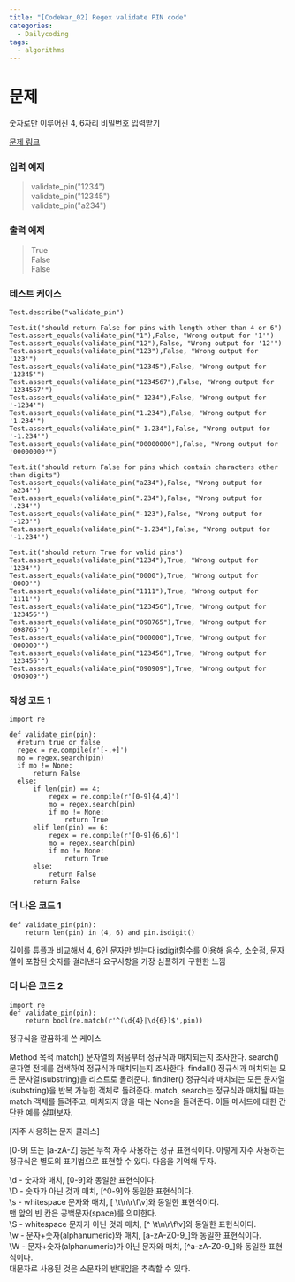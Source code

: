 ```yaml
---
title: "[CodeWar_02] Regex validate PIN code"
categories:
  - Dailycoding
tags:
  - algorithms
---
```


# 문제
숫자로만 이루어진 4, 6자리 비밀번호 입력받기



[문제 링크](https://www.codewars.com/kata/55f8a9c06c018a0d6e000132/train/python)

### 입력 예제
> validate_pin("1234")   
validate_pin("12345")   
validate_pin("a234")  
### 출력 예제
>True  
False  
False

### 테스트 케이스
```
Test.describe("validate_pin")

Test.it("should return False for pins with length other than 4 or 6")
Test.assert_equals(validate_pin("1"),False, "Wrong output for '1'")
Test.assert_equals(validate_pin("12"),False, "Wrong output for '12'")
Test.assert_equals(validate_pin("123"),False, "Wrong output for '123'")
Test.assert_equals(validate_pin("12345"),False, "Wrong output for '12345'")
Test.assert_equals(validate_pin("1234567"),False, "Wrong output for '1234567'")
Test.assert_equals(validate_pin("-1234"),False, "Wrong output for '-1234'")
Test.assert_equals(validate_pin("1.234"),False, "Wrong output for '1.234'")
Test.assert_equals(validate_pin("-1.234"),False, "Wrong output for '-1.234'")
Test.assert_equals(validate_pin("00000000"),False, "Wrong output for '00000000'")

Test.it("should return False for pins which contain characters other than digits")
Test.assert_equals(validate_pin("a234"),False, "Wrong output for 'a234'")
Test.assert_equals(validate_pin(".234"),False, "Wrong output for '.234'")
Test.assert_equals(validate_pin("-123"),False, "Wrong output for '-123'")
Test.assert_equals(validate_pin("-1.234"),False, "Wrong output for '-1.234'")

Test.it("should return True for valid pins")
Test.assert_equals(validate_pin("1234"),True, "Wrong output for '1234'")
Test.assert_equals(validate_pin("0000"),True, "Wrong output for '0000'")
Test.assert_equals(validate_pin("1111"),True, "Wrong output for '1111'")
Test.assert_equals(validate_pin("123456"),True, "Wrong output for '123456'")
Test.assert_equals(validate_pin("098765"),True, "Wrong output for '098765'")
Test.assert_equals(validate_pin("000000"),True, "Wrong output for '000000'")
Test.assert_equals(validate_pin("123456"),True, "Wrong output for '123456'")
Test.assert_equals(validate_pin("090909"),True, "Wrong output for '090909'")

```

### 작성 코드 1
```
import re

def validate_pin(pin):
  #return true or false
  regex = re.compile(r'[-.+]')
  mo = regex.search(pin)
  if mo != None:
      return False
  else:
      if len(pin) == 4:
          regex = re.compile(r'[0-9]{4,4}')
          mo = regex.search(pin)
          if mo != None:
              return True
      elif len(pin) == 6:
          regex = re.compile(r'[0-9]{6,6}')
          mo = regex.search(pin)
          if mo != None:
              return True
      else:
          return False
      return False
```

### 더 나은 코드 1
```
def validate_pin(pin):
    return len(pin) in (4, 6) and pin.isdigit()
```
길이를 튜플과 비교해서 4, 6인 문자만 받는다
isdigit함수를 이용해 음수, 소숫점, 문자열이 포함된 숫자를 걸러낸다
요구사항을 가장 심플하게 구현한 느낌

### 더 나은 코드 2
```
import re
def validate_pin(pin):
    return bool(re.match(r'^(\d{4}|\d{6})$',pin))
```
정규식을 깔끔하게 쓴 케이스

Method	목적
match()	문자열의 처음부터 정규식과 매치되는지 조사한다.
search()	문자열 전체를 검색하여 정규식과 매치되는지 조사한다.
findall()	정규식과 매치되는 모든 문자열(substring)을 리스트로 돌려준다.
finditer()	정규식과 매치되는 모든 문자열(substring)을 반복 가능한 객체로 돌려준다.
match, search는 정규식과 매치될 때는 match 객체를 돌려주고, 매치되지 않을 때는 None을 돌려준다. 이들 메서드에 대한 간단한 예를 살펴보자.

[자주 사용하는 문자 클래스]

[0-9] 또는 [a-zA-Z] 등은 무척 자주 사용하는 정규 표현식이다. 이렇게 자주 사용하는 정규식은 별도의 표기법으로 표현할 수 있다. 다음을 기억해 두자.

\d - 숫자와 매치, [0-9]와 동일한 표현식이다.  
\D - 숫자가 아닌 것과 매치, [^0-9]와 동일한 표현식이다.  
\s - whitespace 문자와 매치, [ \t\n\r\f\v]와 동일한 표현식이다.  
맨 앞의 빈 칸은 공백문자(space)를 의미한다.  
\S - whitespace 문자가 아닌 것과 매치, [^ \t\n\r\f\v]와 동일한 표현식이다.  
\w - 문자+숫자(alphanumeric)와 매치, [a-zA-Z0-9_]와 동일한 표현식이다.  
\W - 문자+숫자(alphanumeric)가 아닌 문자와 매치, [^a-zA-Z0-9_]와 동일한 표현식이다.  
대문자로 사용된 것은 소문자의 반대임을 추측할 수 있다.
